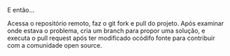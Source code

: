 E então...

Acessa o repositório remoto, faz o git fork e pull do projeto.
Após examinar onde estava o problema, cria um branch para propor uma solução, e executa o pull request após ter modificado ocódifo fonte para contribuir com a comunidade open source.
